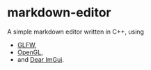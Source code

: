# markdown-editor
A simple markdown editor written in C++, using
- [GLFW](https://www.glfw.org/docs/3.3/index.html), 
- [OpenGL](https://www.opengl.org), 
- and [Dear ImGui](https://github.com/ocornut/imgui). 
